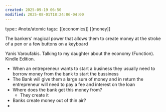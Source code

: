 ```yaml
---
created: 2025-09-19 06:50
modified: 2025-08-01T18:24:06-04:00
---
```

type:: #note/atomic 
tags:: [[economics]] [[money]]


The bankers’ magical power that allows them to create money at the stroke of a pen or a few buttons on a keyboard

Yanis Varoufakis. Talking to my daughter about the economy  (Function). Kindle Edition. 
- When an entrepreneur wants to start a business they usually need to borrow money from the bank to start the bussiness
- The Bank will give them a large sum of money and in return the entrepreneur will need to pay a fee and interest on the loan
- Where does the bank get this money from?
	- They create it
- Banks create money out of thin air?
-  